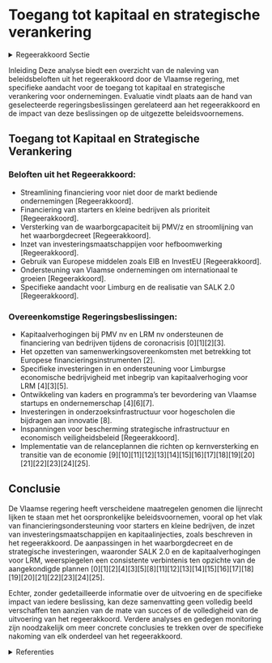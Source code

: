 # Toegang tot kapitaal en strategische verankering

<details>
        <summary>Regeerakkoord Sectie </summary>
        <p>2.3.1 Toegang tot kapitaal en strategische verankering We stroomlijnen en stemmen de Vlaamse financie-ringsondersteuning af op de concrete noden van ondernemingen die (nog) niet geledigd worden door de markt. De financiering van starters en kleine bedrijven blijft een prioriteit. Indien nood-zakelijk versterken we de waarborg capaciteit bij PMV/Z en stroomlijnen we het waarborgdecreet. We zetten onze investeringsmaatschappijen in om via hun hefboomwerking verder de uitdagingen van een matuurder wordend ecosysteem aan te gaan, zoals de financiering van sterke groeiers. Vlaanderen moet de ambitie hebben om meerdere “unicorns” te hebben. Waar mogelijk gebruiken we de hefboom van Europese middelen via bijvoor-beeld EIB en InvestEU. Vlaamse ondernemingen die het potentieel hebben om uit te groeien tot een multinational helpen we in het geval van marktfalen, indien mogelijk tijdelijk en waar opportuun financieel te verankeren. PMV kan hierin als matchmaker een rol spelen. We blijven aandacht hebben voor de specifieke situatie van generatiewissels bij familieonder-nemingen. LRM blijft zich specifiek richten op het onder-steunen en faciliteren van economische bedrijvig-heid in de provincie Limburg. De voorbije regeer-periode heeft de provincie Limburg een sterke sociaal-economische inhaalbeweging gemaakt, o.a. dankzij de uitvoering van het Strategisch Actieplan voor Limburg in het Kwadraat (SALK). Op vele parameters scoort Limburg nu even goed als het Vlaams gemiddelde. Op dit pad werken we de komende jaren resoluut verder, want Limburg kent nog steeds enkele kwetsbaarheden. Eind 2019 zal de Vlaamse regering samen met de belangrijkste stakeholders van de provincie Limburg een stand van zaken opmaken om op te lijsten welke doelstel-lingen van het SALK nog behaald moeten worden en welke projecten verder uitge-voerd moeten worden. Op basis van die stand van zaken zullen we begin 2020 een SALK 2.0 lanceren, onder leiding van het provinciebestuur, maar met blijvende betrokkenheid van de Vlaamse regering met een vertegenwoordiging van de Vlaamse minister-president of de minister van Economie/Werk in de (vernieuwde) Taskforce en van diens kabinetschef in het (eveneens vernieuwde) Directiecomité. We nodigen tevens de belangrijkste Limburgse sociaal-economi-sche stakeholders en enkele onafhankelijke ‘captains of society’ uit Limburg uit om mee te participeren in SALK 2.0. Om de Limburgse economie en innovatie-structuren extra zuurstof te geven, zal het Vlaams Gewest in 2020 een kapitaalverho-ging van LRM doorvoeren van 100 miljoen euro. Met deze extra middelen kan de LRM binnen het kader van de beheersovereen-komst beloftevolle start-ups en scale-ups ondersteunen in hun verdere groei, alsook participeren in innovatieve spin-offs i.s.m. de UHasselt en andere onderzoeks- en kennisinstellingen. We bouwen het Flanders Future Techfund verder uit. We streven er naar een waarborging via het EIF tot stand te brengen en voorzien een bijko-mende kapitaalverhoging of een aandeelhouder-slening, zodat het fonds zijn rol voor de brede valorisatie van de technologieplatformen uit Vlaams onderzoek ten volle kan vervullen. We onderzoeken de mogelijkheid van de verdere uitbouw van investeringsfondsen bij de Strate-gische Onderzoekscentra (SOC’s) en speerpunt-clusters zodat zij optimaal kunnen gebruik maken van de mogelijkheden van het Future Techfund. We garanderen dat steeds minstens 10% private inbreng vervuld blijft op het niveau van het fonds. We staan open voor buitenlandse investeerders, maar zijn niet naïef. In het kader van een econo-misch veiligheidsbeleid zetten we binnen het nieuwe Europese kader een transparant scree-nings- en blokkeringsmechanisme op poten waarmee we buitenlandse investeringen met risico’s voor de veiligheid en de openbare orde kunnen evalueren en blokkeren wanneer die evaluatie negatief is. We hebben hierbij bijzondere aandacht voor het beschermen van onze strategi-sche infrastructuren zoals havens, luchthavens, elektriciteitsnet, … We geven EWI en FIT de opdracht dit verder uit te werken om vervolgens, in een tweede fase, verder af te stemmen met de andere overheden in ons land. </p>
        </details> 

Inleiding
Deze analyse biedt een overzicht van de naleving van beleidsbeloften uit het regeerakkoord door de Vlaamse regering, met specifieke aandacht voor de toegang tot kapitaal en strategische verankering voor ondernemingen. Evaluatie vindt plaats aan de hand van geselecteerde regeringsbeslissingen gerelateerd aan het regeerakkoord en de impact van deze beslissingen op de uitgezette beleidsvoornemens.

## Toegang tot Kapitaal en Strategische Verankering

### Beloften uit het Regeerakkoord:
- Streamlining financiering voor niet door de markt bediende ondernemingen [Regeerakkoord].
- Financiering van starters en kleine bedrijven als prioriteit [Regeerakkoord].
- Versterking van de waarborgcapaciteit bij PMV/z en stroomlijning van het waarborgdecreet [Regeerakkoord].
- Inzet van investeringsmaatschappijen voor hefboomwerking [Regeerakkoord].
- Gebruik van Europese middelen zoals EIB en InvestEU [Regeerakkoord].
- Ondersteuning van Vlaamse ondernemingen om internationaal te groeien [Regeerakkoord].
- Specifieke aandacht voor Limburg en de realisatie van SALK 2.0 [Regeerakkoord].

### Overeenkomstige Regeringsbeslissingen:

- Kapitaalverhogingen bij PMV nv en LRM nv ondersteunen de financiering van bedrijven tijdens de coronacrisis \[0\]\[1\]\[2\]\[3\].
- Het opzetten van samenwerkingsovereenkomsten met betrekking tot Europese financieringsinstrumenten \[2\].
- Specifieke investeringen in en ondersteuning voor Limburgse economische bedrijvigheid met inbegrip van kapitaalverhoging voor LRM \[4\]\[3\]\[5\].
- Ontwikkeling van kaders en programma’s ter bevordering van Vlaamse startups en ondernemerschap \[4\]\[6\]\[7\].
- Investeringen in onderzoeksinfrastructuur voor hogescholen die bijdragen aan innovatie \[8\].
- Inspanningen voor bescherming strategische infrastructuur en economisch veiligheidsbeleid [Regeerakkoord].
- Implementatie van de relanceplannen die richten op kernversterking en transitie van de economie \[9\]\[10\]\[11\]\[12\]\[13\]\[14\]\[15\]\[16\]\[17\]\[18\]\[19\]\[20\]\[21\]\[22\]\[23\]\[24\]\[25\].

## Conclusie
De Vlaamse regering heeft verscheidene maatregelen genomen die lijnrecht lijken te staan met het oorspronkelijke beleidsvoornemen, vooral op het vlak van financieringsondersteuning voor starters en kleine bedrijven, de inzet van investeringsmaatschappijen en kapitaalinjecties, zoals beschreven in het regeerakkoord. De aanpassingen in het waarborgdecreet en de strategische investeringen, waaronder SALK 2.0 en de kapitaalverhogingen voor LRM, weerspiegelen een consistente verbintenis ten opzichte van de aangekondigde plannen \[0\]\[1\]\[2\]\[4\]\[3\]\[5\]\[8\]\[11\]\[12\]\[13\]\[14\]\[15\]\[16\]\[17\]\[18\]\[19\]\[20\]\[21\]\[22\]\[23\]\[24\]\[25\].

Echter, zonder gedetailleerde informatie over de uitvoering en de specifieke impact van iedere beslissing, kan deze samenvatting geen volledig beeld verschaffen ten aanzien van de mate van succes of de volledigheid van de uitvoering van het regeerakkoord. Verdere analyses en gedegen monitoring zijn noodzakelijk om meer concrete conclusies te trekken over de specifieke nakoming van elk onderdeel van het regeerakkoord.

<details>
        <summary> Referenties</summary>
        **[\[0\]](https://beslissingenvlaamseregering.vlaanderen.be/?search=Plan%20Vlaamse%20Veerkracht%3A%20Kapitaalverhoging%20bij%20PMV%20nv%20en%20bij%20LRM%20nv&dateOption=select&startDate=2021-01-29T09%3A00%3A00Z&endDate=2021-01-29T09%3A00%3A00Z)** : **(2021-01-29)** Plan Vlaamse Veerkracht: Kapitaalverhoging bij PMV nv en bij LRM nv 

**[\[1\]](https://beslissingenvlaamseregering.vlaanderen.be/?search=COVID-19%3A%20Kapitaalsverhoging%20voor%20programma%20achtergestelde%20leningen&dateOption=select&startDate=2020-05-15T08%3A00%3A00Z&endDate=2020-05-15T08%3A00%3A00Z)** : **(2020-05-15)** COVID-19: Kapitaalsverhoging voor programma achtergestelde leningen 

**[\[2\]](https://beslissingenvlaamseregering.vlaanderen.be/?search=Nieuwe%20samenwerkingsovereenkomst%20Participatiemaatschappij%20Vlaanderen%20%28PMV%29%20over%20dienstverlening%20in%20het%20kader%20van%20Europese%20financi%C3%ABle%20instrumenten&dateOption=select&startDate=2023-12-22T09%3A00%3A00Z&endDate=2023-12-22T09%3A00%3A00Z)** : **(2023-12-22)** Nieuwe samenwerkingsovereenkomst Participatiemaatschappij Vlaanderen (PMV) over dienstverlening in het kader van Europese financiële instrumenten 

**[\[3\]](https://beslissingenvlaamseregering.vlaanderen.be/?search=Kapitaalverhoging%20van%20100%20miljoen%20euro%20bij%20nv%20Limburgse%20Reconversiemaatschappij%20%28LRM%29&dateOption=select&startDate=2020-11-27T09%3A00%3A00Z&endDate=2020-11-27T09%3A00%3A00Z)** : **(2020-11-27)** Kapitaalverhoging van 100 miljoen euro bij nv Limburgse Reconversiemaatschappij (LRM) 

**[\[4\]](https://beslissingenvlaamseregering.vlaanderen.be/?search=Plan%20Vlaamse%20Veerkracht%3A%20Investeren%20in%20kernversterking%20via%20projectoproepen&dateOption=select&startDate=2022-02-25T09%3A00%3A00Z&endDate=2022-02-25T09%3A00%3A00Z)** : **(2022-02-25)** Plan Vlaamse Veerkracht: Investeren in kernversterking via projectoproepen 

**[\[5\]](https://beslissingenvlaamseregering.vlaanderen.be/?search=Kapitaalverhoging%20LRM%20voor%20de%20realisatie%20van%20het%20product%20%E2%80%98doorbraak-kapitaal%E2%80%99%20voor%20duurzame%20energietransitie&dateOption=select&startDate=2022-11-18T09%3A00%3A00Z&endDate=2022-11-18T09%3A00%3A00Z)** : **(2022-11-18)** Kapitaalverhoging LRM voor de realisatie van het product ‘doorbraak-kapitaal’ voor duurzame energietransitie 

**[\[6\]](https://beslissingenvlaamseregering.vlaanderen.be/?search=Plan%20Vlaamse%20Veerkracht%3A%20dossiernummer%2016&dateOption=select&startDate=2021-05-28T08%3A00%3A00Z&endDate=2021-05-28T08%3A00%3A00Z)** : **(2021-05-28)** Plan Vlaamse Veerkracht: dossiernummer 16 

**[\[7\]](https://beslissingenvlaamseregering.vlaanderen.be/?search=Plan%20Vlaamse%20Veerkracht%3A%20investeren%20in%20handelskernversterking%20via%20projectoproepen&dateOption=select&startDate=2021-03-12T09%3A00%3A00Z&endDate=2021-03-12T09%3A00%3A00Z)** : **(2021-03-12)** Plan Vlaamse Veerkracht: investeren in handelskernversterking via projectoproepen 

**[\[8\]](https://beslissingenvlaamseregering.vlaanderen.be/?search=Plan%20Vlaamse%20Veerkracht%3A%20Investeringen%20in%20onderzoeksinfrastructuur%20bij%20hogescholen&dateOption=select&startDate=2022-06-03T08%3A00%3A00Z&endDate=2022-06-03T08%3A00%3A00Z)** : **(2022-06-03)** Plan Vlaamse Veerkracht: Investeringen in onderzoeksinfrastructuur bij hogescholen 

**[\[9\]](https://beslissingenvlaamseregering.vlaanderen.be/?search=Oosterweelproject%3A%20tweede%20financieringsovereenkomst%20tussen%20de%20Europese%20Investeringsbank%20%28EIB%29%20en%20het%20Vlaams%20Gewest&dateOption=select&startDate=2019-12-13T09%3A00%3A00Z&endDate=2019-12-13T09%3A00%3A00Z)** : **(2019-12-13)** Oosterweelproject: tweede financieringsovereenkomst tussen de Europese Investeringsbank (EIB) en het Vlaams Gewest 

**[\[10\]](https://beslissingenvlaamseregering.vlaanderen.be/?search=Plan%20Vlaamse%20Veerkracht%3A%201%2C2%20miljoen%20euro%20steun%20aan%20het%20initiatief%20om%20bedrijven%20te%20verenigen%20in%20het%20kader%20van%20Slimme%20Regio%20Vlaanderen&dateOption=select&startDate=2021-07-09T08%3A00%3A00Z&endDate=2021-07-09T08%3A00%3A00Z)** : **(2021-07-09)** Plan Vlaamse Veerkracht: 1,2 miljoen euro steun aan het initiatief om bedrijven te verenigen in het kader van Slimme Regio Vlaanderen 

**[\[11\]](https://beslissingenvlaamseregering.vlaanderen.be/?search=Plan%20Vlaamse%20Veerkracht%3A%20100%20miljoen%20euro%20voor%20versnellen%20infrastructuurinvesteringen%20Vlaamse%20cultuursector&dateOption=select&startDate=2021-04-23T08%3A00%3A00Z&endDate=2021-04-23T08%3A00%3A00Z)** : **(2021-04-23)** Plan Vlaamse Veerkracht: 100 miljoen euro voor versnellen infrastructuurinvesteringen Vlaamse cultuursector 

**[\[12\]](https://beslissingenvlaamseregering.vlaanderen.be/?search=Plan%20Vlaamse%20Veerkracht%3A%20inzetten%20middelen%20beleidsdomein%20MOW&dateOption=select&startDate=2021-03-05T09%3A00%3A00Z&endDate=2021-03-05T09%3A00%3A00Z)** : **(2021-03-05)** Plan Vlaamse Veerkracht: inzetten middelen beleidsdomein MOW 

**[\[13\]](https://beslissingenvlaamseregering.vlaanderen.be/?search=Plan%20Vlaamse%20Veerkracht%3A%20inhaalbeweging%20vernieuwing%20bedrijventerreinen&dateOption=select&startDate=2022-12-09T09%3A00%3A00Z&endDate=2022-12-09T09%3A00%3A00Z)** : **(2022-12-09)** Plan Vlaamse Veerkracht: inhaalbeweging vernieuwing bedrijventerreinen 

**[\[14\]](https://beslissingenvlaamseregering.vlaanderen.be/?search=Heropstartlening%20aan%20ondernemingen%20met%20liquiditeitsproblemen&dateOption=select&startDate=2021-04-30T08%3A00%3A00Z&endDate=2021-04-30T08%3A00%3A00Z)** : **(2021-04-30)** Heropstartlening aan ondernemingen met liquiditeitsproblemen 

**[\[15\]](https://beslissingenvlaamseregering.vlaanderen.be/?search=Herverdeling%20Fonds%20voor%20Innoveren%20en%20Ondernemen&dateOption=select&startDate=2023-09-29T08%3A00%3A00Z&endDate=2023-09-29T08%3A00%3A00Z)** : **(2023-09-29)** Herverdeling Fonds voor Innoveren en Ondernemen 

**[\[16\]](https://beslissingenvlaamseregering.vlaanderen.be/?search=Terugbetaalbare%20voorschotten%20als%20modaliteit%20voor%20innovatie-%20en%20economische%20ondersteuning%3A%20aanpassing%20steunbesluiten%20VLAIO&dateOption=select&startDate=2021-04-30T08%3A00%3A00Z&endDate=2021-04-30T08%3A00%3A00Z)** : **(2021-04-30)** Terugbetaalbare voorschotten als modaliteit voor innovatie- en economische ondersteuning: aanpassing steunbesluiten VLAIO 

**[\[17\]](https://beslissingenvlaamseregering.vlaanderen.be/?search=Heropstartlening%20aan%20ondernemingen%20met%20liquiditeitsproblemen&dateOption=select&startDate=2021-03-19T09%3A00%3A00Z&endDate=2021-03-19T09%3A00%3A00Z)** : **(2021-03-19)** Heropstartlening aan ondernemingen met liquiditeitsproblemen 

**[\[18\]](https://beslissingenvlaamseregering.vlaanderen.be/?search=Subsidie%20projecten%20samenwerking%20Vlaanderen-Marokko&dateOption=select&startDate=2022-09-30T09%3A30%3A00Z&endDate=2022-09-30T09%3A30%3A00Z)** : **(2022-09-30)** Subsidie projecten samenwerking Vlaanderen-Marokko 

**[\[19\]](https://beslissingenvlaamseregering.vlaanderen.be/?search=Terugbetaalbare%20voorschotten%20als%20modaliteit%20voor%20innovatie-%20en%20economische%20ondersteuning%3A%20aanpassing%20steunbesluiten%20VLAIO&dateOption=select&startDate=2021-02-12T09%3A00%3A00Z&endDate=2021-02-12T09%3A00%3A00Z)** : **(2021-02-12)** Terugbetaalbare voorschotten als modaliteit voor innovatie- en economische ondersteuning: aanpassing steunbesluiten VLAIO 

**[\[20\]](https://beslissingenvlaamseregering.vlaanderen.be/?search=Subsidie%20twee%20projecten%20binnen%20EFRO-oproep%20rond%20onderzoeks-%20en%20innovatiecapaciteit%20%28GTI%20West-Vlaanderen%29&dateOption=select&startDate=2023-12-08T09%3A00%3A00Z&endDate=2023-12-08T09%3A00%3A00Z)** : **(2023-12-08)** Subsidie twee projecten binnen EFRO-oproep rond onderzoeks- en innovatiecapaciteit (GTI West-Vlaanderen) 

**[\[21\]](https://beslissingenvlaamseregering.vlaanderen.be/?search=Vlaams%20standpunt%20wat%20betreft%20het%20stabiliteits-%20en%20groeipact&dateOption=select&startDate=2022-01-14T09%3A00%3A00Z&endDate=2022-01-14T09%3A00%3A00Z)** : **(2022-01-14)** Vlaams standpunt wat betreft het stabiliteits- en groeipact 

**[\[22\]](https://beslissingenvlaamseregering.vlaanderen.be/?search=Plan%20Vlaamse%20Veerkracht%3A%20Maatregelen%20met%20betrekking%20tot%20het%20internationaal%20ondernemen%20ten%20behoeve%20van%20de%20door%20de%20Brexit%20ge%C3%AFmpacteerde%20bedrijven&dateOption=select&startDate=2022-03-18T09%3A00%3A00Z&endDate=2022-03-18T09%3A00%3A00Z)** : **(2022-03-18)** Plan Vlaamse Veerkracht: Maatregelen met betrekking tot het internationaal ondernemen ten behoeve van de door de Brexit geïmpacteerde bedrijven 

**[\[23\]](https://beslissingenvlaamseregering.vlaanderen.be/?search=Plan%20Vlaamse%20Veerkracht%3A%20dossier%20171&dateOption=select&startDate=2021-05-07T08%3A00%3A00Z&endDate=2021-05-07T08%3A00%3A00Z)** : **(2021-05-07)** Plan Vlaamse Veerkracht: dossier 171 

**[\[24\]](https://beslissingenvlaamseregering.vlaanderen.be/?search=Plan%20Vlaamse%20Veerkracht%3A%20verdere%20investeringen%20en%20exploitatiekosten%20verdere%20uitbouw%20van%20Mijn%20Burgerprofiel&dateOption=select&startDate=2021-03-12T09%3A00%3A00Z&endDate=2021-03-12T09%3A00%3A00Z)** : **(2021-03-12)** Plan Vlaamse Veerkracht: verdere investeringen en exploitatiekosten verdere uitbouw van Mijn Burgerprofiel 

**[\[25\]](https://beslissingenvlaamseregering.vlaanderen.be/?search=vzw%20BAN%20Vlaanderen%3A%20subsidie%20uitvoering%20ondernemingsplan%202023-2026&dateOption=select&startDate=2023-03-24T09%3A00%3A00Z&endDate=2023-03-24T09%3A00%3A00Z)** : **(2023-03-24)** vzw BAN Vlaanderen: subsidie uitvoering ondernemingsplan 2023-2026 
        </details> 

